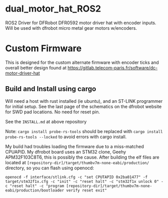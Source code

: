 # dual_motor_hat_ROS2
ROS2 Driver for DFRobot DFR0592 motor driver hat with encoder inputs. Will be used with dfrobot micro metal gear motors w/encoders.

# Custom Firmware
This is designed for the custom alternate firmware with encoder ticks and overall better design found at 
https://gitlab.telecom-paris.fr/software/dc-motor-driver-hat

## Build and Install using cargo

Will need a host with rust installed (ie ubuntu), and an ST-LINK programmer for initial setup. See the last page of the schematics on the dfrobot website for SWD pad locations. No need for reset pin.

See the ```INSTALL.md``` at above repository

Note: ```cargo install probe-rs-tools``` should be replaced with ```cargo install probe-rs-tools --locked``` to avoid errors with cargo install. 

My build had troubles loading the firmware due to a miss-matched CPUAPID. My dfrobot board uses an STM32 clone, Geehy APM32F103C8T6, this is possibly the cause. After building the elf files are located at ```[repository-dir]/target/thumbv7m-none-eabi/production/``` directory, so you can flash using openocd:

```openocd -f interface/stlink.cfg -c "set CPUTAPID 0x2ba01477" -f target/stm32f1x.cfg -c "init" -c "reset halt" -c "stm32f1x unlock 0" -c "reset halt" -c "program [repository-dir]/target/thumbv7m-none-eabi/production/bootloader verify reset exit"```
